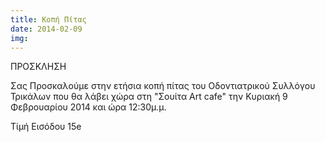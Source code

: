 ```yaml
---
title: Κοπή Πίτας
date: 2014-02-09
img: 
---
```

ΠΡΟΣΚΛΗΣΗ

Σας Προσκαλούμε στην ετήσια κοπή πίτας του Οδοντιατρικού Συλλόγου Τρικάλων που θα λάβει χώρα στη "Σουίτα Art cafe" την Κυριακή 9 Φεβρουαρίου 2014 και ώρα 12:30μ.μ.

Τίμή Εισόδου 15e